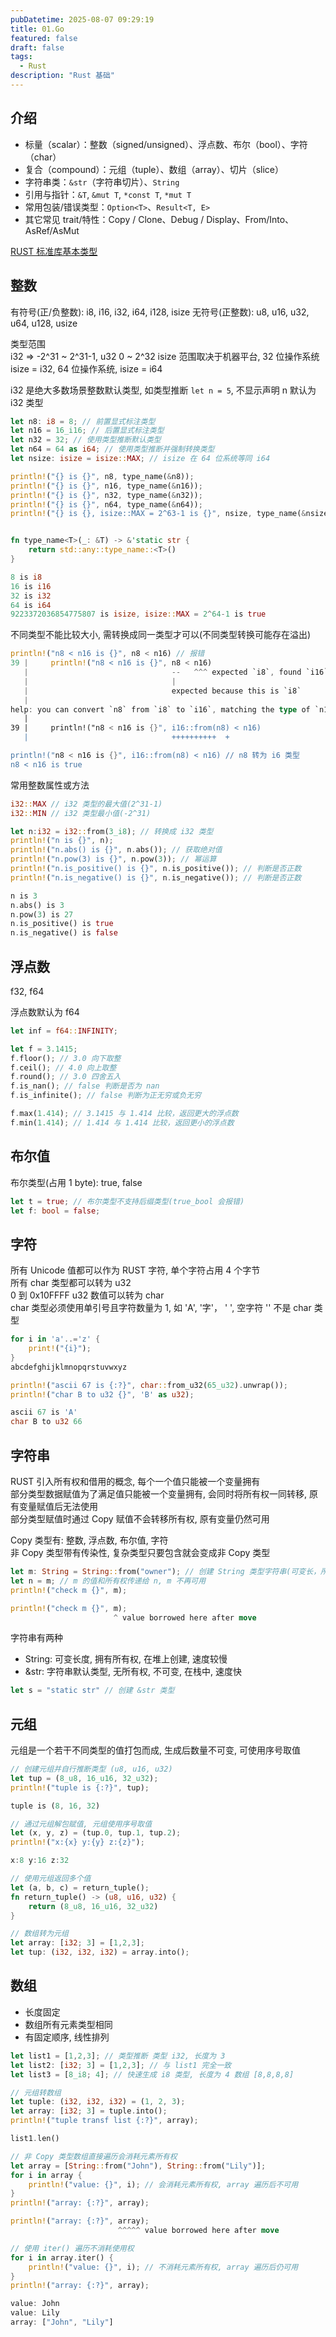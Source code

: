 ```yaml
---
pubDatetime: 2025-08-07 09:29:19
title: 01.Go 
featured: false
draft: false
tags:
  - Rust
description: "Rust 基础"
---
```


## 介绍

- 标量（scalar）：整数（signed/unsigned）、浮点数、布尔（bool）、字符（char）
- 复合（compound）：元组（tuple）、数组（array）、切片（slice）
- 字符串类：`&str`（字符串切片）、`String`
- 引用与指针：`&T`, `&mut T`, `*const T`, `*mut T`
- 常用包装/错误类型：`Option<T>`、`Result<T, E>`
- 其它常见 trait/特性：Copy / Clone、Debug / Display、From/Into、AsRef/AsMut

[RUST 标准库基本类型](https://wangchujiang.com/rust-cn-document-for-docker/std/std/all.html#primitives)

## 整数

有符号(正/负整数): i8, i16, i32, i64, i128, isize
无符号(正整数): u8, u16, u32, u64, u128, usize

类型范围  
i32 => -2^31 ~ 2^31-1, u32 0 ~ 2^32
isize 范围取决于机器平台, 32 位操作系统 isize = i32, 64 位操作系统, isize = i64

i32 是绝大多数场景整数默认类型, 如类型推断 `let n = 5`, 不显示声明 n 默认为 i32 类型

```rs
let n8: i8 = 8; // 前置显式标注类型
let n16 = 16_i16; // 后置显式标注类型
let n32 = 32; // 使用类型推断默认类型
let n64 = 64 as i64; // 使用类型推断并强制转换类型
let nsize: isize = isize::MAX; // isize 在 64 位系统等同 i64

println!("{} is {}", n8, type_name(&n8));
println!("{} is {}", n16, type_name(&n16));
println!("{} is {}", n32, type_name(&n32));
println!("{} is {}", n64, type_name(&n64));
println!("{} is {}, isize::MAX = 2^63-1 is {}", nsize, type_name(&nsize), nsize == 2 * (2_isize.pow(62) - 1) + 1);


fn type_name<T>(_: &T) -> &'static str {
    return std::any::type_name::<T>()
}

8 is i8
16 is i16
32 is i32
64 is i64
9223372036854775807 is isize, isize::MAX = 2^64-1 is true
```

不同类型不能比较大小, 需转换成同一类型才可以(不同类型转换可能存在溢出)

```rs
println!("n8 < n16 is {}", n8 < n16) // 报错
39 |     println!("n8 < n16 is {}", n8 < n16)
   |                                --   ^^^ expected `i8`, found `i16`
   |                                |
   |                                expected because this is `i8`
   |
help: you can convert `n8` from `i8` to `i16`, matching the type of `n16`
   |
39 |     println!("n8 < n16 is {}", i16::from(n8) < n16)
   |                                ++++++++++  +

println!("n8 < n16 is {}", i16::from(n8) < n16) // n8 转为 i6 类型
n8 < n16 is true
```

常用整数属性或方法

```rs
i32::MAX // i32 类型的最大值(2^31-1)
i32::MIN // i32 类型最小值(-2^31)

let n:i32 = i32::from(3_i8); // 转换成 i32 类型
println!("n is {}", n); 
println!("n.abs() is {}", n.abs()); // 获取绝对值
println!("n.pow(3) is {}", n.pow(3)); // 幂运算
println!("n.is_positive() is {}", n.is_positive()); // 判断是否正数
println!("n.is_negative() is {}", n.is_negative()); // 判断是否正数

n is 3
n.abs() is 3
n.pow(3) is 27
n.is_positive() is true
n.is_negative() is false
```

## 浮点数

f32, f64

浮点数默认为 f64

```rs
let inf = f64::INFINITY;

let f = 3.1415;
f.floor(); // 3.0 向下取整
f.ceil(); // 4.0 向上取整
f.round(); // 3.0 四舍五入
f.is_nan(); // false 判断是否为 nan
f.is_infinite(); // false 判断为正无穷或负无穷

f.max(1.414); // 3.1415 与 1.414 比较，返回更大的浮点数
f.min(1.414); // 1.414 与 1.414 比较，返回更小的浮点数
```

## 布尔值

布尔类型(占用 1 byte): true, false  

```rs
let t = true; // 布尔类型不支持后缀类型(true_bool 会报错)
let f: bool = false;
```

## 字符

所有 Unicode 值都可以作为 RUST 字符, 单个字符占用 4 个字节  
所有 char 类型都可以转为 u32  
0 到 0x10FFFF u32 数值可以转为 char  
char 类型必须使用单引号且字符数量为 1, 如 'A', '字'， ' ', 空字符 '' 不是 char 类型

```rs
for i in 'a'..='z' {
    print!("{i}");
}
abcdefghijklmnopqrstuvwxyz

println!("ascii 67 is {:?}", char::from_u32(65_u32).unwrap());
println!("char B to u32 {}", 'B' as u32);

ascii 67 is 'A'
char B to u32 66
```

## 字符串

RUST 引入所有权和借用的概念, 每个一个值只能被一个变量拥有  
部分类型数据赋值为了满足值只能被一个变量拥有, 会同时将所有权一同转移, 原有变量赋值后无法使用  
部分类型赋值时通过 Copy 赋值不会转移所有权, 原有变量仍然可用

Copy 类型有: 整数, 浮点数, 布尔值, 字符  
非 Copy 类型带有传染性, 复杂类型只要包含就会变成非 Copy 类型

```rs
let m: String = String::from("owner"); // 创建 String 类型字符串(可变长，所有权可变)
let n = m; // m 的值和所有权传递给 n, m 不再可用
println!("check m {}", m);

println!("check m {}", m);
                       ^ value borrowed here after move
```

字符串有两种

- String: 可变长度, 拥有所有权, 在堆上创建, 速度较慢
- &str: 字符串默认类型, 无所有权, 不可变, 在栈中, 速度快

```rs
let s = "static str" // 创建 &str 类型

```

## 元组

元组是一个若干不同类型的值打包而成, 生成后数量不可变, 可使用序号取值

```rs
// 创建元组并自行推断类型 (u8, u16, u32)
let tup = (8_u8, 16_u16, 32_u32);
println!("tuple is {:?}", tup);

tuple is (8, 16, 32)

// 通过元组解包赋值, 元组使用序号取值
let (x, y, z) = (tup.0, tup.1, tup.2);
println!("x:{x} y:{y} z:{z}");

x:8 y:16 z:32

// 使用元组返回多个值
let (a, b, c) = return_tuple();
fn return_tuple() -> (u8, u16, u32) {
    return (8_u8, 16_u16, 32_u32)
}

// 数组转为元组
let array: [i32; 3] = [1,2,3];
let tup: (i32, i32, i32) = array.into();
```

## 数组

- 长度固定
- 数组所有元素类型相同
- 有固定顺序, 线性排列

```rs
let list1 = [1,2,3]; // 类型推断 类型 i32, 长度为 3
let list2: [i32; 3] = [1,2,3]; // 与 list1 完全一致
let list3 = [8_i8; 4]; // 快速生成 i8 类型, 长度为 4 数组 [8,8,8,8]

// 元组转数组
let tuple: (i32, i32, i32) = (1, 2, 3);
let array: [i32; 3] = tuple.into();
println!("tuple transf list {:?}", array);

list1.len()

// 非 Copy 类型数组直接遍历会消耗元素所有权
let array = [String::from("John"), String::from("Lily")];
for i in array {
    println!("value: {}", i); // 会消耗元素所有权, array 遍历后不可用
}
println!("array: {:?}", array);

println!("array: {:?}", array);
                        ^^^^^ value borrowed here after move

// 使用 iter() 遍历不消耗使用权
for i in array.iter() {
    println!("value: {}", i); // 不消耗元素所有权, array 遍历后仍可用
}
println!("array: {:?}", array);

value: John
value: Lily
array: ["John", "Lily"]
```
